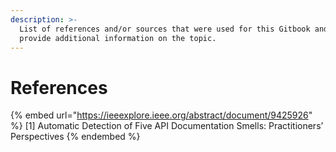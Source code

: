 ```yaml
---
description: >-
  List of references and/or sources that were used for this Gitbook and that
  provide additional information on the topic.
---
```


# References



{% embed url="https://ieeexplore.ieee.org/abstract/document/9425926" %}
\[1] Automatic Detection of Five API Documentation Smells: Practitioners’ Perspectives
{% endembed %}
